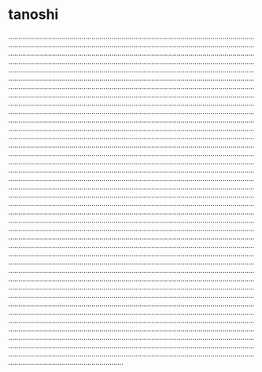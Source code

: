 # tanoshi

..............................................................................................................................................................................................................................................................................................................................................................................................................................................................................................................................................................................................................................................................................................................................................................................................................................................................................................................................................................................................................................................................................................................................................................................................................................................................................................................................................................................................................................................................................................................................................................................................................................................................................................................................................................................................................................................................................................................................................................................................................................................................................................................................................................................................................................................................................................................................................................................................................................................................................................................................................................................................................................................................................................................................................................................................................................................................................................................................................................................................................................................................................................................................................................................................................................................................................................................................................................................................................................................................................................................................................................................................................................................................................................................................................................................................................................................................................................................................................................................................................................................................................................................................................................................................................................................................................................................................................................................................................................................................................................................................................................................................................................................................................................................................................................................................................................................................................................................................................................................................................................................................................................